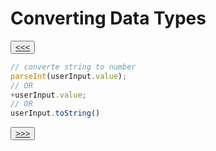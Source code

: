 # Converting Data Types

<button>[<<<](./02.20_README.md)</button>

```js
// converte string to number
parseInt(userInput.value);
// OR 
+userInput.value;
// OR
userInput.toString()
```

<button>[>>>](./02.22_README.md)</button>
